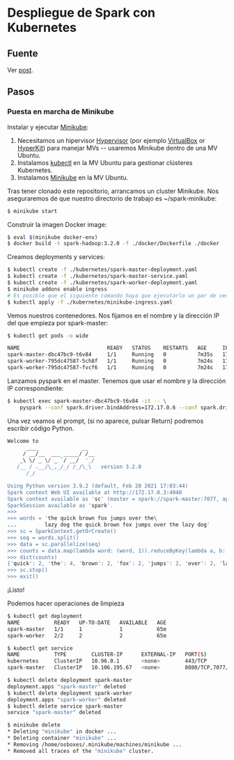 # Despliegue de Spark con Kubernetes

## Fuente

Ver [post](https://testdriven.io/deploying-spark-on-kubernetes).

## Pasos

### Puesta en marcha de Minikube

Instalar y ejecutar [Minikube](https://kubernetes.io/docs/setup/minikube/):

1. Necesitamos un hipervisor  [Hypervisor](https://kubernetes.io/docs/tasks/tools/install-minikube/#install-a-hypervisor) (por ejemplo [VirtualBox](https://www.virtualbox.org/wiki/Downloads) or [HyperKit](https://github.com/moby/hyperkit)) para manejar MVs -- usaremos Minikube dentro de una MV Ubuntu.
1. Instalamos [kubectl](https://kubernetes.io/docs/tasks/tools/install-kubectl/) en la MV Ubuntu para gestionar clústeres Kubernetes.
1. Instalamos [Minikube](https://github.com/kubernetes/minikube/releases) en la MV Ubuntu.

Tras tener clonado este repositorio, arrancamos un cluster Minikube. Nos aseguraremos de que nuestro directorio de trabajo es ~/spark-minikube:

```sh
$ minikube start
```

Construir la imagen Docker image:

```sh
$ eval $(minikube docker-env)
$ docker build -t spark-hadoop:3.2.0 -f ./docker/Dockerfile ./docker
```

Creamos deployments y services:

```sh
$ kubectl create -f ./kubernetes/spark-master-deployment.yaml
$ kubectl create -f ./kubernetes/spark-master-service.yaml
$ kubectl create -f ./kubernetes/spark-worker-deployment.yaml
$ minikube addons enable ingress
# Es posible que el siguiente comando haya que ejecutarlo un par de veces, tarda
$ kubectl apply -f ./kubernetes/minikube-ingress.yaml
```

Vemos nuestros contenedores. Nos fijamos en el nombre y la dirección IP del que empieza por spark-master:
```sh
$ kubectl get pods -o wide

NAME                            READY   STATUS    RESTARTS   AGE     IP           NODE       NOMINATED NODE   READINESS GATES
spark-master-dbc47bc9-t6v84     1/1     Running   0          7m35s   172.17.0.6   minikube   <none>           <none>
spark-worker-795dc47587-5ch8f   1/1     Running   0          7m24s   172.17.0.9   minikube   <none>           <none>
spark-worker-795dc47587-fvcf6   1/1     Running   0          7m24s   172.17.0.7   minikube   <none>           <none>
```

Lanzamos pyspark en el master. Tenemos que usar el nombre y la dirección IP correspondiente:

```sh
$ kubectl exec spark-master-dbc47bc9-t6v84 -it -- \
    pyspark --conf spark.driver.bindAddress=172.17.0.6 --conf spark.driver.host=172.17.0.6
```

Una vez veamos el prompt, (si no aparece, pulsar Return) podremos escribir código Python.

```sh
Welcome to
      ____              __
     / __/__  ___ _____/ /__
    _\ \/ _ \/ _ `/ __/  '_/
   /__ / .__/\_,_/_/ /_/\_\   version 3.2.0
      /_/

Using Python version 3.9.2 (default, Feb 28 2021 17:03:44)
Spark context Web UI available at http://172.17.0.3:4040
Spark context available as 'sc' (master = spark://spark-master:7077, app id = app-20221118101454-0000).
SparkSession available as 'spark'.
>>>
>>> words = 'the quick brown fox jumps over the\
...         lazy dog the quick brown fox jumps over the lazy dog'
>>> sc = SparkContext.getOrCreate()
>>> seq = words.split()
>>> data = sc.parallelize(seq)
>>> counts = data.map(lambda word: (word, 1)).reduceByKey(lambda a, b: a + b).collect()
>>> dict(counts)
{'quick': 2, 'the': 4, 'brown': 2, 'fox': 2, 'jumps': 2, 'over': 2, 'lazy': 2, 'dog': 2}
>>> sc.stop()
>>> exit()
```

¡Listo!

Podemos hacer operaciones de limpieza

```sh
$ kubectl get deployment
NAME           READY   UP-TO-DATE   AVAILABLE   AGE
spark-master   1/1     1            1           65m
spark-worker   2/2     2            2           65m

$ kubectl get service
NAME           TYPE        CLUSTER-IP      EXTERNAL-IP   PORT(S)             AGE
kubernetes     ClusterIP   10.96.0.1       <none>        443/TCP             71m
spark-master   ClusterIP   10.106.195.67   <none>        8080/TCP,7077/TCP   65m

$ kubectl delete deployment spark-master
deployment.apps "spark-master" deleted
$ kubectl delete deployment spark-worker
deployment.apps "spark-worker" deleted
$ kubectl delete service spark-master
service "spark-master" deleted

$ minikube delete
* Deleting "minikube" in docker ...
* Deleting container "minikube" ...
* Removing /home/osboxes/.minikube/machines/minikube ...
* Removed all traces of the "minikube" cluster.
```
